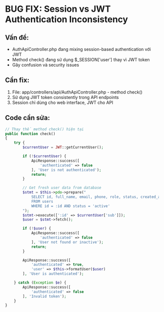 # BUG FIX: Session vs JWT Authentication Inconsistency

## Vấn đề:
- AuthApiController.php đang mixing session-based authentication với JWT
- Method check() đang sử dụng $_SESSION['user'] thay vì JWT token
- Gây confusion và security issues

## Cần fix:
1. File: app/controllers/api/AuthApiController.php - method check()
2. Sử dụng JWT token consistently trong API endpoints
3. Session chỉ dùng cho web interface, JWT cho API

## Code cần sửa:
```php
// Thay thế method check() hiện tại
public function check()
{
    try {
        $currentUser = JWT::getCurrentUser();

        if (!$currentUser) {
            ApiResponse::success([
                'authenticated' => false
            ], 'User is not authenticated');
            return;
        }

        // Get fresh user data from database
        $stmt = $this->pdo->prepare("
            SELECT id, full_name, email, phone, role, status, created_at, updated_at
            FROM users
            WHERE id = :id AND status = 'active'
        ");
        $stmt->execute([':id' => $currentUser['sub']]);
        $user = $stmt->fetch();

        if (!$user) {
            ApiResponse::success([
                'authenticated' => false
            ], 'User not found or inactive');
            return;
        }

        ApiResponse::success([
            'authenticated' => true,
            'user' => $this->formatUser($user)
        ], 'User is authenticated');

    } catch (Exception $e) {
        ApiResponse::success([
            'authenticated' => false
        ], 'Invalid token');
    }
}
```
